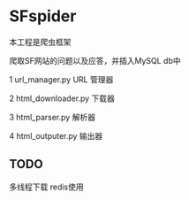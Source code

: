 # SFspider
本工程是爬虫框架

爬取SF网站的问题以及应答，并插入MySQL db中

1 url_manager.py
 URL 管理器

2 html_downloader.py
 下载器

3 html_parser.py
 解析器

4 html_outputer.py
 输出器

## TODO
   多线程下载
   redis使用

